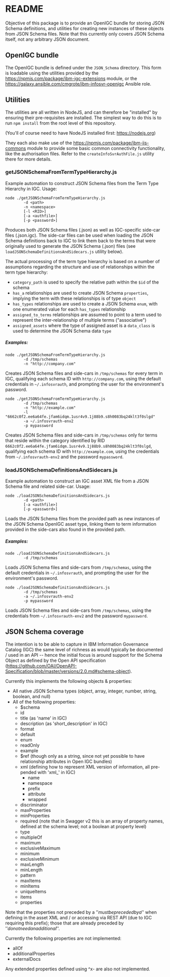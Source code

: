 
# README

Objective of this package is to provide an OpenIGC bundle for storing JSON Schema definitions, and utilities for creating new instances of these objects from JSON Schema files.  Note that this currently only covers JSON Schema itself, not any arbitrary JSON document.

## OpenIGC bundle

The OpenIGC bundle is defined under the `JSON_Schema` directory.  This form is loadable using the utilities provided by the https://npmjs.com/package/ibm-igc-extensions module, or the https://galaxy.ansible.com/cmgrote/ibm-infosvr-openigc Ansible role.

## Utilities

The utilities are all written in NodeJS, and can therefore be "installed" by ensuring their pre-requisites are installed.  The simplest way to do this is to run `npm install` from the root level of this repository.

(You'll of course need to have NodeJS installed first: https://nodejs.org)

They each also make use of the https://npmjs.com/package/ibm-iis-commons module to provide some basic common connectivity functionality, like the authorisation files.  Refer to the `createInfoSvrAuthFile.js` utility there for more details.

### getJSONSchemaFromTermTypeHierarchy.js

Example automation to construct JSON Schema files from the Term Type Hierarchy in IGC.  Usage:

```
node ./getJSONSchemaFromTermTypeHierarchy.js
		-d <path>
		-n <namespace>
		[-l <RID>]
		[-a <authfile>]
		[-p <password>]
```

Produces both JSON Schema files (.json) as well as IGC-specific side-car files (.json.igc).  The side-car files can be used when loading the JSON Schema definitions back to IGC to link them back to the terms that were originally used to generate the JSON Schema (.json) files (see `loadJSONSchemaDefinitionsAndSidecars.js` utility below).

The actual processing of the term type hierarchy is based on a number of assumptions regarding the structure and use of relationships within the term type hierarchy:

   - `category_path` is used to specify the relative path within the `$id` of the schema
   - `has_a` relationships are used to create JSON Schema `properties`, implying the term with these relationships is of type `object`
   - `has_types` relationships are used to create a JSON Schema `enum`, with one enumerated value for each `has_types` relationship
   - `assigned_to_terms` relationships are assumed to point to a term used to represent the inter-relationship of multiple terms ("associative")
   - `assigned_assets` where the type of assigned asset is a `data_class` is used to determine the JSON Schema data `type`

##### Examples:

```
node ./getJSONSchemaFromTermTypeHierarchy.js
		-d /tmp/schemas
		-n "http://company.com"
```

Creates JSON Schema files and side-cars in `/tmp/schemas` for every term in IGC, qualifying each schema ID with `http://company.com`, using the default credentials in `~/.infosvrauth`, and prompting the user for the environment's password.

```
node ./getJSONSchemaFromTermTypeHierarchy.js
		-d /tmp/schemas
		-n "http://example.com"
		-l "6662c0f2.ee6a64fe.jfam6idqm.1usr4v9.1j88b9.s8h0083bq24klt3f0slgd"
		-a ~/.infosvrauth-env2
		-p mypassword
```

Creates JSON Schema files and side-cars in `/tmp/schemas` only for terms that reside within the category identified by RID `6662c0f2.ee6a64fe.jfam6idqm.1usr4v9.1j88b9.s8h0083bq24klt3f0slgd`, qualifying each schema ID with `http://example.com`, using the credentials from `~/.infosvrauth-env2` and the password `mypassword`.

### loadJSONSchemaDefinitionsAndSidecars.js

Example automation to construct an IGC asset XML file from a JSON Schema file and related side-car.  Usage:

```
node ./loadJSONSchemaDefinitionsAndSidecars.js
		-d <path>
		[-a <authfile>]
		[-p <password>]
```

Loads the JSON Schema files from the provided path as new instances of the JSON Schema OpenIGC asset type, linking them to term information provided in the side-cars also found in the provided path.

##### Examples:

```
node ./loadJSONSchemaDefinitionsAndSidecars.js
		-d /tmp/schemas
```

Loads JSON Schema files and side-cars from `/tmp/schemas`, using the default credentials in `~/.infosvrauth`, and prompting the user for the environment's password.

```
node ./loadJSONSchemaDefinitionsAndSidecars.js
		-d /tmp/schemas
		-a ~/.infosvrauth-env2
		-p mypassword
```

Loads JSON Schema files and side-cars from `/tmp/schemas`, using the credentials from `~/.infosvrauth-env2` and the password `mypassword`.

## JSON Schema coverage

The intention is to be able to capture in IBM Information Governance Catalog (IGC) the same level of richness as would typically be documented / used in an API -- hence the initial focus is around support for the Schema Object as defined by the Open API specification (https://github.com/OAI/OpenAPI-Specification/blob/master/versions/2.0.md#schema-object).

Currently this implements the following objects & properties:
- All native JSON Schema types (object, array, integer, number, string, boolean, and null)
- All of the following properties:
	- $schema
	- id
	- title (as 'name' in IGC)
	- description (as 'short_description' in IGC)
	- format
	- default
	- enum
	- readOnly
	- example
	- $ref (though only as a string, since not yet possible to have relationship attributes in Open IGC bundles)
	- xml (defining how to represent XML version of information, all pre-pended with 'xml_' in IGC)
		- name
		- namespace
		- prefix
		- attribute
		- wrapped
	- discriminator
	- maxProperties
	- minProperties
	- required (note that in Swagger v2 this is an array of property names, defined at the schema level; not a boolean at property level)
	- type
	- multipleOf
	- maximum
	- exclusiveMaximum
	- minimum
	- exclusiveMinimum
	- maxLength
	- minLength
	- pattern
	- maxItems
	- minItems
	- uniqueItems
	- items
	- properties

Note that the properties not preceded by a '$' must be preceded by a '$' when defining in the asset XML and / or accessing via REST API (due to IGC requiring this prefix); those that are already preceded by '$' do not need an additional '$'.

Currently the following properties are not implemented:
- allOf
- additionalProperties
- externalDocs

Any extended properties defined using ^x- are also not implemented.
